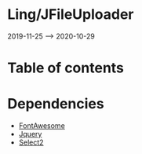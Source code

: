 Ling/JFileUploader
================
2019-11-25 --> 2020-10-29




Table of contents
===========



Dependencies
============
- [FontAwesome](https://github.com/lingtalfi/FontAwesome)
- [Jquery](https://github.com/lingtalfi/Jquery)
- [Select2](https://github.com/lingtalfi/Select2)


